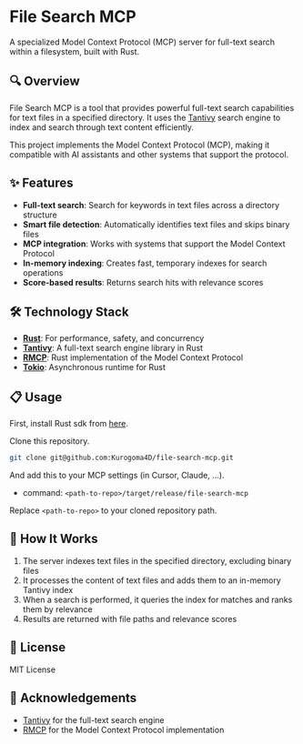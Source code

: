 # File Search MCP

A specialized Model Context Protocol (MCP) server for full-text search within a filesystem, built with Rust.

## 🔍 Overview

File Search MCP is a tool that provides powerful full-text search capabilities for text files in a specified directory. It uses the [Tantivy](https://github.com/quickwit-oss/tantivy) search engine to index and search through text content efficiently.

This project implements the Model Context Protocol (MCP), making it compatible with AI assistants and other systems that support the protocol.

## ✨ Features

- **Full-text search**: Search for keywords in text files across a directory structure
- **Smart file detection**: Automatically identifies text files and skips binary files
- **MCP integration**: Works with systems that support the Model Context Protocol
- **In-memory indexing**: Creates fast, temporary indexes for search operations
- **Score-based results**: Returns search hits with relevance scores

## 🛠️ Technology Stack

- **[Rust](https://www.rust-lang.org/)**: For performance, safety, and concurrency
- **[Tantivy](https://github.com/quickwit-oss/tantivy)**: A full-text search engine library in Rust
- **[RMCP](https://github.com/modelcontextprotocol/rust-sdk)**: Rust implementation of the Model Context Protocol
- **[Tokio](https://tokio.rs/)**: Asynchronous runtime for Rust

## 📋 Usage

First, install Rust sdk from [here](https://www.rust-lang.org/).

Clone this repository.

```bash
git clone git@github.com:Kurogoma4D/file-search-mcp.git
```

And add this to your MCP settings (in Cursor, Claude, ...).

- command: `<path-to-repo>/target/release/file-search-mcp`

Replace `<path-to-repo>` to your cloned repository path.

## 🔄 How It Works

1. The server indexes text files in the specified directory, excluding binary files
2. It processes the content of text files and adds them to an in-memory Tantivy index
3. When a search is performed, it queries the index for matches and ranks them by relevance
4. Results are returned with file paths and relevance scores

## 📄 License

MIT License

## 🙏 Acknowledgements

- [Tantivy](https://github.com/quickwit-oss/tantivy) for the full-text search engine
- [RMCP](https://github.com/modelcontextprotocol/rust-sdk) for the Model Context Protocol implementation
